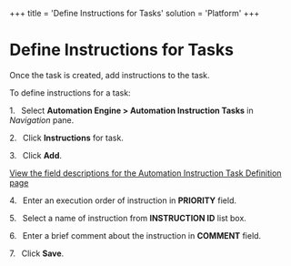 +++
title = 'Define Instructions for Tasks'
solution = 'Platform'
+++

# Define Instructions for Tasks

Once the task is created, add instructions to the task.

To define instructions for a
task:

1\.<span style="font: 7.0pt &#39;Times New Roman&#39;;">   </span> Select
**Automation Engine \> Automation Instruction Tasks** in *Navigation*
pane.

2\.<span style="font: 7.0pt &#39;Times New Roman&#39;;">   </span> Click
**Instructions** for task.

3\.<span style="font: 7.0pt &#39;Times New Roman&#39;;">   </span> Click
**Add<span style="font-weight: normal;">.</span>**

[View the field descriptions for the Automation Instruction Task
Definition
page](../Page_Desc/Automation_Instruction_Task_Definition.htm)

4\.<span style="font: 7.0pt &#39;Times New Roman&#39;;">   </span> Enter
an execution order of instruction in **PRIORITY**
field.

5\.<span style="font: 7.0pt &#39;Times New Roman&#39;;">   </span> Select
a name of instruction from **INSTRUCTION ID** list box.

6\.<span style="font: 7.0pt &#39;Times New Roman&#39;;">   </span> Enter
a brief comment about the instruction in **COMMENT** field.

7\.<span style="font: 7.0pt &#39;Times New Roman&#39;;">   </span> Click
**Save<span style="font-weight: normal;">.</span>**
